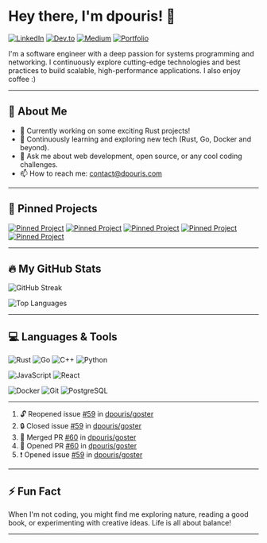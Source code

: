 # Hey there, I'm dpouris! 👋

[![LinkedIn](https://img.shields.io/badge/LinkedIn-Connect-blue?style=for-the-badge&logo=linkedin)](https://www.linkedin.com/in/dpouris)
[![Dev.to](https://img.shields.io/badge/Dev.to-Follow-blue?style=for-the-badge&logo=dev.to)](https://dev.to/dpouris)
[![Medium](https://img.shields.io/badge/Medium-Follow-blue?style=for-the-badge&logo=medium)](https://medium.com/@jimpouris0)
[![Portfolio](https://img.shields.io/badge/Portfolio-View-blue?style=for-the-badge&logo=go)](https://dpouris.com)
<!-- [![Website](https://img.shields.io/badge/Website-Visit-blue?style=for-the-badge&logo=html5)](https://dpouris.com) -->

I'm a software engineer with a deep passion for systems programming and networking. I continuously explore cutting-edge technologies and best practices to build scalable, high-performance applications. I also enjoy coffee :)

---

## 🚀 About Me

- 🔭 Currently working on some exciting Rust projects!
- 🌱 Continuously learning and exploring new tech (Rust, Go, Docker and beyond).
- 💬 Ask me about web development, open source, or any cool coding challenges.
- 📫 How to reach me: [contact@dpouris.com](mailto:contact@dpouris.com)

---

## 📌 Pinned Projects
  [![Pinned Project](https://denvercoder1-github-readme-stats.vercel.app/api/pin/?username=dpouris&repo=goster&theme=radical&title_color=F85D7F&hide_border=false&icon_color=F8D866&show_icons=false)](https://github.com/dpouris/goster)
  [![Pinned Project](https://denvercoder1-github-readme-stats.vercel.app/api/pin/?username=dpouris&repo=rs-docker&theme=radical&title_color=F85D7F&hide_border=false&icon_color=F8D866&show_icons=false)](https://github.com/dpouris/rs-docker)
  [![Pinned Project](https://denvercoder1-github-readme-stats.vercel.app/api/pin/?username=dpouris&repo=interm&theme=radical&title_color=F85D7F&hide_border=false&icon_color=F8D866&show_icons=false)](https://github.com/dpouris/interm)
  [![Pinned Project](https://denvercoder1-github-readme-stats.vercel.app/api/pin/?username=dpouris&repo=vita&theme=radical&title_color=F85D7F&hide_border=false&icon_color=F8D866&show_icons=false)](https://github.com/dpouris/vita)
  [![Pinned Project](https://denvercoder1-github-readme-stats.vercel.app/api/pin/?username=dpouris&repo=titan&theme=radical&title_color=F85D7F&hide_border=false&icon_color=F8D866&show_icons=false)](https://github.com/dpouris/titan)

---

## 🔥 My GitHub Stats

  <!-- GitHub Stats Card -->
  <!-- ![GitHub Stats](https://github-readme-stats.vercel.app/api?username=dpouris&show_icons=true&include_all_commits=true&count_private=true&theme=radical&hide_border=false&&title_color=F85D7F&icon_color=F8D866) -->
  
  <!-- GitHub Streak Card -->
  ![GitHub Streak](https://github-readme-streak-stats-eight.vercel.app/?user=dpouris&theme=radical&hide_border=false&short_numbers=true)
  
  <!-- Top Languages Card -->
  ![Top Languages](https://github-readme-stats.vercel.app/api/top-langs/?username=dpouris&layout=compact&theme=radical)


---


## 💻 Languages & Tools

![Rust](https://img.shields.io/badge/Rust-000000?style=for-the-badge&logo=rust&logoColor=white)
![Go](https://img.shields.io/badge/Go-00ADD8?style=for-the-badge&logo=go&logoColor=white)
![C++](https://img.shields.io/badge/C++-00599C?style=for-the-badge&logo=c%2B%2B&logoColor=white)
![Python](https://img.shields.io/badge/Python-3776AB?style=for-the-badge&logo=python&logoColor=white)

![JavaScript](https://img.shields.io/badge/JavaScript-F7DF1E?style=for-the-badge&logo=javascript&logoColor=black)
![React](https://img.shields.io/badge/React-20232A?style=for-the-badge&logo=react&logoColor=61DAFB)

![Docker](https://img.shields.io/badge/Docker-2496ED?style=for-the-badge&logo=docker&logoColor=white)
![Git](https://img.shields.io/badge/Git-F05032?style=for-the-badge&logo=git&logoColor=white)
![PostgreSQL](https://img.shields.io/badge/PostgreSQL-336791?style=for-the-badge&logo=postgresql&logoColor=white)


---

<!--START_SECTION:activity-->
1. 🔓 Reopened issue [#59](https://github.com/dpouris/goster/issues/59) in [dpouris/goster](https://github.com/dpouris/goster)
2. 🔒 Closed issue [#59](https://github.com/dpouris/goster/issues/59) in [dpouris/goster](https://github.com/dpouris/goster)
3. 🎉 Merged PR [#60](https://github.com/dpouris/goster/pull/60) in [dpouris/goster](https://github.com/dpouris/goster)
4. 💪 Opened PR [#60](https://github.com/dpouris/goster/pull/60) in [dpouris/goster](https://github.com/dpouris/goster)
5. ❗ Opened issue [#59](https://github.com/dpouris/goster/issues/59) in [dpouris/goster](https://github.com/dpouris/goster)
<!--END_SECTION:activity-->

---

## ⚡ Fun Fact

When I'm not coding, you might find me exploring nature, reading a good book, or experimenting with creative ideas. Life is all about balance!

---
